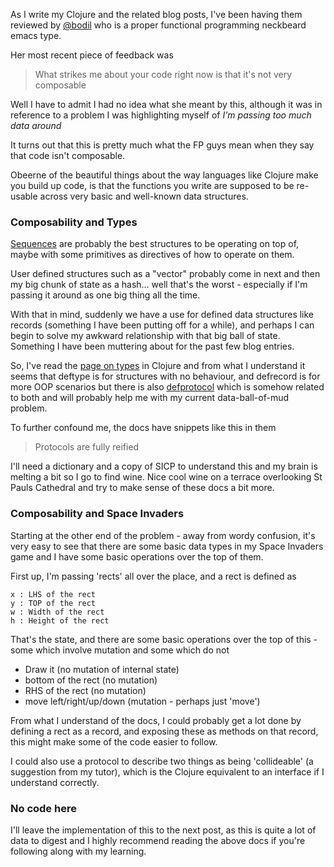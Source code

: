 As I write my Clojure and the related blog posts, I've been having them reviewed by [@bodil](http://twitter/bodil) who is a proper functional programming neckbeard emacs type.

Her most recent piece of feedback was

  <blockquote>
    What strikes me about your code right now is that it's not very composable
  </blockquote>

Well I have to admit I had no idea what she meant by this, although it was in reference to a problem I was highlighting myself of *I'm passing too much data around*

It turns out that this is pretty much what the FP guys mean when they say that code isn't composable.

Obeerne of the beautiful things about the way languages like Clojure make you build up code, is that the functions you write are supposed to be re-usable across very basic and well-known data structures.

### Composability and Types

[Sequences](http://clojure.org/sequences) are probably the best structures to be operating on top of, maybe with some primitives as directives of how to operate on them. 

User defined structures such as a "vector" probably come in next and then my big chunk of state as a hash... well that's the worst - especially if I'm passing it around as one big thing all the time.

With that in mind, suddenly we have a use for defined data structures like records (something I have been putting off for a while), and perhaps I can begin to solve my awkward relationship with that big ball of state. Something I have been muttering about for the past few blog entries.

So, I've read the [page on types](http://clojure.org/datatypes) in Clojure and from what I understand it seems that deftype is for structures with no behaviour, and defrecord is for more OOP scenarios but there is also [defprotocol](http://clojure.org/protocols) which is somehow related to both and will probably help me with my current data-ball-of-mud problem.

To further confound me, the docs have snippets like this in them

  <blockquote>
  Protocols are fully reified
  </blockquote>

I'll need a dictionary and a copy of SICP to understand this and my brain is melting a bit so I go to find wine. Nice cool wine on a terrace overlooking St Pauls Cathedral and try to make sense of these docs a bit more.

### Composability and Space Invaders

Starting at the other end of the problem - away from wordy confusion, it's very easy to see that there are some basic data types in my Space Invaders game and I have some basic operations over the top of them.

First up, I'm passing 'rects' all over the place, and a rect is defined as 

    x : LHS of the rect
    y : TOP of the rect
    w : Width of the rect
    h : Height of the rect

That's the state, and there are some basic operations over the top of this - some which involve mutation and some which do not

- Draw it (no mutation of internal state) 
- bottom of the rect (no mutation)
- RHS of the rect (no mutation)
- move left/right/up/down (mutation - perhaps just 'move')

From what I understand of the docs, I could probably get a lot done by defining a rect as a record, and exposing these as methods on that record, this might make some of the code easier to follow.

I could also use a protocol to describe two things as being 'collideable' (a suggestion from my tutor), which is the Clojure equivalent to an interface if I understand correctly.

### No code here

I'll leave the implementation of this to the next post, as this is quite a lot of data to digest and I highly recommend reading the above docs if you're following along with my learning.





